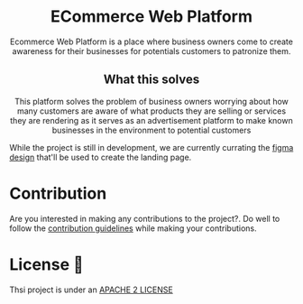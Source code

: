 <div align="center">
    <h1>ECommerce Web Platform</h1>
    Ecommerce Web Platform is a place where business owners come to create awareness for their businesses for  potentials customers to patronize them.
</div>

<div align="center">
    <h2>What this solves</h2>
    <p>This platform solves the problem of business owners worrying about how many customers are aware of what products they are selling or services they are rendering as it serves as an advertisement platform to make known businesses in the environment to potential customers</p>
</div>

While the project is still in development, we are currently currating the [figma design](./public/figma/) that'll be used to create the landing page.</p>
# Contribution

Are you interested in making any contributions to the project?. Do well to follow the [contribution guidelines](./CONTRIBUTING.md) while making your contributions.

# License 🔐

Thsi project is under an [APACHE 2 LICENSE](LICENSE)
